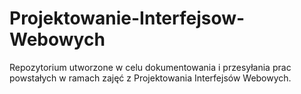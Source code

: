 # Projektowanie-Interfejsow-Webowych
Repozytorium utworzone w celu dokumentowania i przesyłania prac powstałych w ramach zajęć z Projektowania Interfejsów Webowych.
